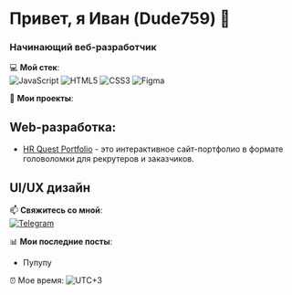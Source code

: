 # Привет, я Иван (Dude759) 👋  
### Начинающий веб-разработчик  

💻 **Мой стек**:  
![JavaScript](https://img.shields.io/badge/-JavaScript-F7DF1E?logo=javascript&logoColor=black)
![HTML5](https://img.shields.io/badge/-HTML5-E34F26?logo=html5&logoColor=white)
![CSS3](https://img.shields.io/badge/-CSS3-1572B6?logo=css3&logoColor=white)
![Figma](https://img.shields.io/badge/-Figma-F24E1E?logo=figma&logoColor=white)  

🚀 **Мои проекты**:
## Web-разработка:
- [HR Quest Portfolio](https://github.com/Dude759/hr-quest-portfolio?tab=readme-ov-file) - это интерактивное сайт-портфолио в формате головоломки для рекрутеров и заказчиков.  

## UI/UX дизайн
📫 **Свяжитесь со мной**:  
[![Telegram](https://img.shields.io/badge/-Telegram-0088CC?logo=telegram&logoColor=white)](https://t.me/Vanechka_kek)  

📊 **Мои последние посты**:  
- Пупупу

⏰ Мое время: ![UTC+3](https://img.shields.io/badge/UTC%2B3-Moscow-blue) 

